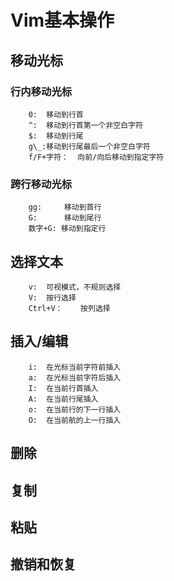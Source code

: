 # Vim基本操作

## 移动光标
### 行内移动光标
```   
    0:  移动到行首
    ^:  移动到行首第一个非空白字符
    $:  移动到行尾 
    g\_:移动到行尾最后一个非空白字符
    f/F+字符：  向前/向后移动到指定字符
```   
### 跨行移动光标
```
    gg:     移动到首行
    G:      移动到尾行
    数字+G: 移动到指定行
```

## 选择文本
```
    v:  可视模式，不规则选择
    V:  按行选择
    Ctrl+V：    按列选择
```

## 插入/编辑
```
    i:  在光标当前字符前插入
    a:  在光标当前字符后插入
    I:  在当前行首插入
    A:  在当前行尾插入
    o:  在当前行的下一行插入
    O:  在当前航的上一行插入
```

## 删除

## 复制

## 粘贴

## 撤销和恢复
